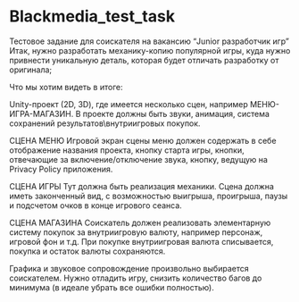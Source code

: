 # Blackmedia_test_task
Тестовое задание для соискателя на вакансию “Junior разработчик игр”
Итак, нужно разработать механику-копию популярной игры, куда нужно привнести уникальную деталь, которая будет отличать разработку от оригинала;

Что мы хотим видеть в итоге:

Unity-проект (2D, 3D), где имеется несколько сцен, например МЕНЮ-ИГРА-МАГАЗИН. В проекте должны быть звуки, анимация, система сохранений результатов\внутриигровых покупок.

СЦЕНА МЕНЮ
Игровой экран сцены меню должен содержать в себе отображение названия проекта, кнопку старта игры, кнопки, отвечающие за включение/отключение звука, кнопку, ведущую на Privacy Policy приложения.

СЦЕНА ИГРЫ
Тут должна быть реализация механики. Сцена должна иметь законченный вид, с возможностью выигрыша, проигрыша, паузы и подсчетом очков в конце игрового сеанса.

СЦЕНА МАГАЗИНА
Соискатель должен реализовать элементарную систему покупок за внутриигровую валюту, например персонаж, игровой фон и т.д. При покупке внутриигровая валюта списывается, покупка и остаток валюты сохраняются.

Графика и звуковое сопровождение произвольно выбирается соискателем. Нужно отладить игру, снизить количество багов до минимума (в идеале убрать все ошибки полностью). 

